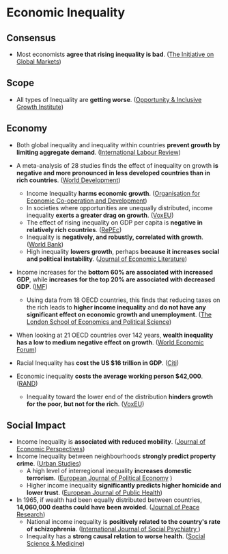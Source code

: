 # Economic Inequality

## Consensus

* Most economists **agree that rising inequality is bad**. \([The Initiative on Global Markets](https://www.igmchicago.org/surveys/inequality-populism-and-redistribution-2/)\)

## Scope

* All types of Inequality are **getting worse**. \([Opportunity & Inclusive Growth Institute](https://www.federalreserve.gov/econres/feds/files/2018001pap.pdf#page=32)\)

## Economy

* Both global inequality and inequality within countries **prevent growth by limiting aggregate demand**. \([International Labour Review](https://0x0.la/u/ZaIUwTb.pdf#page=14)\)
* A meta-analysis of 28 studies finds the effect of inequality on growth **is negative and more pronounced in less developed countries than in rich countries**. \([World Development](https://zero.sci-hub.st/6598/a0a04c1b2e41fa58c5fcd9d73c5d1953/neves2016.pdf#page=13)\) 
  * Income Inequality **harms economic growth**. \([Organisation for Economic Co-operation and Development](http://englishbulletin.adapt.it/wp-content/uploads/2014/12/oecd_9_12_2014.pdf#page=19)\)
  * In societies where opportunities are unequally distributed, income inequality **exerts a greater drag on growth**. \([VoxEU](https://voxeu.org/article/inequality-opportunity-income-inequality-and-economic-growth)\)
  *  The effect of rising inequality on GDP per capita is **negative in relatively rich countries**. \([RePEc](https://mpra.ub.uni-muenchen.de/51644/1/MPRA_paper_51644.pdf)\)
  * Inequality is **negatively, and robustly, correlated with growth**. \([World Bank](http://citeseerx.ist.psu.edu/viewdoc/download?doi=10.1.1.454.5573&rep=rep1&type=pdf#page=2)\)
  * High inequality **lowers growth**, perhaps **because it increases social and political instability**. \([Journal of Economic Literature](https://moscow.sci-hub.st/1138/8996b3ca8f67052f00a1d6ac5a131dac/temple1999.pdf#page=35)\)
* Income increases for the **bottom 60% are associated with increased GDP**, while **increases for the top 20% are associated with decreased GDP**. \([IMF](https://www.infosperber.ch/wp-content/uploads/2016/12/IMF-Income-Inequality.pdf#page=7)\)



  * Using data from 18 OECD countries, this finds that reducing taxes on the rich leads to **higher income inequality** and **do not have any significant effect on economic growth and unemployment**. \([The London School of Economics and Political Science](http://eprints.lse.ac.uk/107919/1/Hope_economic_consequences_of_major_tax_cuts_published.pdf#page=3)\)

* When looking at 21 OECD countries over 142 years, **wealth inequality has a low to medium negative effect on growth**. \([World Economic Forum](https://www.weforum.org/agenda/2017/08/theres-an-argument-for-inequality-its-wrong-and-this-is-why/)\)
* Racial Inequality has **cost the US $16 trillion in GDP**. \([Citi](https://ir.citi.com/%2FPRxPvgNWu319AU1ajGf%2BsKbjJjBJSaTOSdw2DF4xynPwFB8a2jV1FaA3Idy7vY59bOtN2lxVQM%3D)\)
* Economic inequality **costs the average working person $42,000**. \([RAND](http://www.realincomes.org.uk/RAND_WRA516-1.pdf#page=20)\)
  * Inequality toward the lower end of the distribution **hinders growth for the poor, but not for the rich**. \([VoxEU](https://voxeu.org/article/growth-inequality-and-social-welfare)\)

## Social Impact

* Income Inequality is **associated with reduced mobility**. \([Journal of Economic Perspectives](https://pubs.aeaweb.org/doi/pdfplus/10.1257/jep.27.3.79#page=4)\)
* Income Inequality between neighbourhoods **strongly predict property crime**. \([Urban Studies](https://dacemirror.sci-hub.st/journal-article/103544bfb071809e9b9148c864f76692/metz2016.pdf)\)
  * A high level of interregional inequality **increases domestic terrorism.** \([European Journal of Political Economy](https://www.socialcapitalgateway.org/sites/socialcapitalgateway.org/files/data/paper/2017/03/19/terrorismezcurraetal2016-regionalinequalitiesandterrorismejpe.pdf)    \)
  * Higher income inequality **significantly predicts higher homicide and lower trust**. \([European Journal of Public Health](https://citeseerx.ist.psu.edu/viewdoc/download?doi=10.1.1.916.360&rep=rep1&type=pdf)\)
* In 1965, if wealth had been equally distributed between countries, **14,060,000 deaths could have been avoided**. \([Journal of Peace Research](http://citeseerx.ist.psu.edu/viewdoc/download?doi=10.1.1.859.97&rep=rep1&type=pdf#page=7)\)
  * National income inequality is **positively related to the country's rate of schizophrenia**. \([International Journal of Social Psychiatry    ](https://www.ncbi.nlm.nih.gov/pmc/articles/PMC4105302/pdf/nihms-599129.pdf)\)
  * Inequality has a **strong causal relation to worse health**. \([Social Science & Medicine](http://www.hauora.co.nz/~hpforum/assets/files/Global/Pickett%20and%20Wilkinson%20causal%20link%20between%20inequality%20and%20health.pdf)\)

